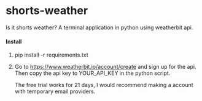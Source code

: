 # shorts-weather
Is it shorts weather? A terminal application in python using weatherbit api.

#### Install
1. pip install -r requirements.txt
2. Go to https://www.weatherbit.io/account/create and sign up for the api. Then copy the api key to 
   YOUR_API_KEY in the python script. 
   
   The free trial works for 21 days, I would recommend making a account with temporary email providers.